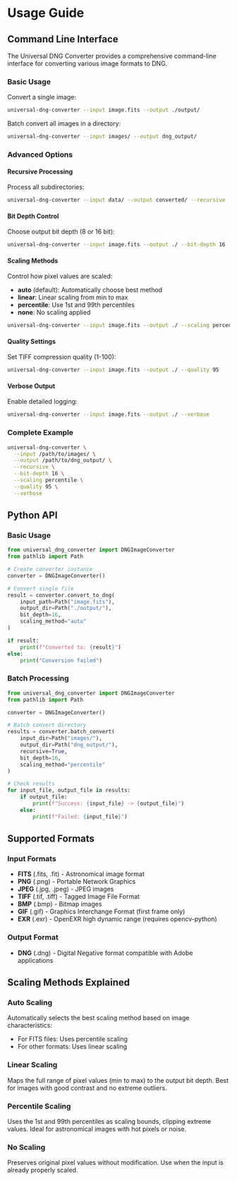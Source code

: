 # Usage Guide

## Command Line Interface

The Universal DNG Converter provides a comprehensive command-line interface for converting various image formats to DNG.

### Basic Usage

Convert a single image:
```bash
universal-dng-converter --input image.fits --output ./output/
```

Batch convert all images in a directory:
```bash
universal-dng-converter --input images/ --output dng_output/
```

### Advanced Options

#### Recursive Processing
Process all subdirectories:
```bash
universal-dng-converter --input data/ --output converted/ --recursive
```

#### Bit Depth Control
Choose output bit depth (8 or 16 bit):
```bash
universal-dng-converter --input image.fits --output ./ --bit-depth 16
```

#### Scaling Methods
Control how pixel values are scaled:

- **auto** (default): Automatically choose best method
- **linear**: Linear scaling from min to max
- **percentile**: Use 1st and 99th percentiles
- **none**: No scaling applied

```bash
universal-dng-converter --input image.fits --output ./ --scaling percentile
```

#### Quality Settings
Set TIFF compression quality (1-100):
```bash
universal-dng-converter --input image.fits --output ./ --quality 95
```

#### Verbose Output
Enable detailed logging:
```bash
universal-dng-converter --input image.fits --output ./ --verbose
```

### Complete Example

```bash
universal-dng-converter \
  --input /path/to/images/ \
  --output /path/to/dng_output/ \
  --recursive \
  --bit-depth 16 \
  --scaling percentile \
  --quality 95 \
  --verbose
```

## Python API

### Basic Usage

```python
from universal_dng_converter import DNGImageConverter
from pathlib import Path

# Create converter instance
converter = DNGImageConverter()

# Convert single file
result = converter.convert_to_dng(
    input_path=Path("image.fits"),
    output_dir=Path("./output/"),
    bit_depth=16,
    scaling_method="auto"
)

if result:
    print(f"Converted to: {result}")
else:
    print("Conversion failed")
```

### Batch Processing

```python
from universal_dng_converter import DNGImageConverter
from pathlib import Path

converter = DNGImageConverter()

# Batch convert directory
results = converter.batch_convert(
    input_dir=Path("images/"),
    output_dir=Path("dng_output/"),
    recursive=True,
    bit_depth=16,
    scaling_method="percentile"
)

# Check results
for input_file, output_file in results:
    if output_file:
        print(f"Success: {input_file} -> {output_file}")
    else:
        print(f"Failed: {input_file}")
```

## Supported Formats

### Input Formats

- **FITS** (.fits, .fit) - Astronomical image format
- **PNG** (.png) - Portable Network Graphics
- **JPEG** (.jpg, .jpeg) - JPEG images
- **TIFF** (.tif, .tiff) - Tagged Image File Format
- **BMP** (.bmp) - Bitmap images
- **GIF** (.gif) - Graphics Interchange Format (first frame only)
- **EXR** (.exr) - OpenEXR high dynamic range (requires opencv-python)

### Output Format

- **DNG** (.dng) - Digital Negative format compatible with Adobe applications

## Scaling Methods Explained

### Auto Scaling
Automatically selects the best scaling method based on image characteristics:
- For FITS files: Uses percentile scaling
- For other formats: Uses linear scaling

### Linear Scaling
Maps the full range of pixel values (min to max) to the output bit depth.
Best for images with good contrast and no extreme outliers.

### Percentile Scaling
Uses the 1st and 99th percentiles as scaling bounds, clipping extreme values.
Ideal for astronomical images with hot pixels or noise.

### No Scaling
Preserves original pixel values without modification.
Use when the input is already properly scaled.
